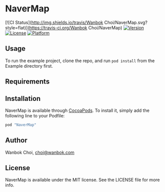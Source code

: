 # NaverMap

[![CI Status](http://img.shields.io/travis/Wanbok Choi/NaverMap.svg?style=flat)](https://travis-ci.org/Wanbok Choi/NaverMap)
[![Version](https://img.shields.io/cocoapods/v/NaverMap.svg?style=flat)](http://cocoapods.org/pods/NaverMap)
[![License](https://img.shields.io/cocoapods/l/NaverMap.svg?style=flat)](http://cocoapods.org/pods/NaverMap)
[![Platform](https://img.shields.io/cocoapods/p/NaverMap.svg?style=flat)](http://cocoapods.org/pods/NaverMap)

## Usage

To run the example project, clone the repo, and run `pod install` from the Example directory first.

## Requirements

## Installation

NaverMap is available through [CocoaPods](http://cocoapods.org). To install
it, simply add the following line to your Podfile:

```ruby
pod "NaverMap"
```

## Author

Wanbok Choi, choi@wanbok.com

## License

NaverMap is available under the MIT license. See the LICENSE file for more info.
